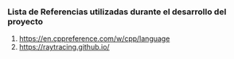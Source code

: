 
### Lista de Referencias utilizadas durante el desarrollo del proyecto
1. https://en.cppreference.com/w/cpp/language
2. https://raytracing.github.io/


